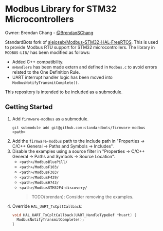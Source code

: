 # Modbus Library for STM32 Microcontrollers

Owner: Brendan Chang - [@BrendanSChang](https://github.com/BrendanSChang)

StandardBots fork of
[alejoseb/Modbus-STM32-HAL-FreeRTOS](https://github.com/alejoseb/Modbus-STM32-HAL-FreeRTOS).
This is used to provide Modbus RTU support for STM32 microcontrollers. The
library in `MODBUS-LIB/` has been modified as follows:

- Added C++ compatibility.
- `mHandlers` has been made extern and defined in `Modbus.c` to avoid errors
  related to the One Definition Rule.
- UART interrupt handler logic has been moved into
  `ModbusNotifyTransmitComplete()`.

This repository is intended to be included as a submodule.

## Getting Started

1. Add `firmware-modbus` as a submodule.
   ```
   git submodule add git@github.com:standardbots/firmware-modbus <path>
   ```
2. Add the `firmware-modbus` path to the include path in
   "Properties -> C/C++ General -> Paths and Symbols -> Includes".
3. Disable the examples using a source filter in
   "Properties -> C/C++ General -> Paths and Symbols -> Source Location".
   - `<path>/ModbusBluePill/`
   - `<path>/ModbusF103/`
   - `<path>/ModbusF303/`
   - `<path>/ModbusF429/`
   - `<path>/ModbusH743/`
   - `<path>/ModbusSTM32F4-discovery/`
     > TODO(brendan): Consider removing the examples.
4. Override `HAL_UART_TxCpltCallback`:
    ```c
    void HAL_UART_TxCpltCallback(UART_HandleTypeDef *huart) {
      ModbusNotifyTransmitComplete();
    }
    ```

